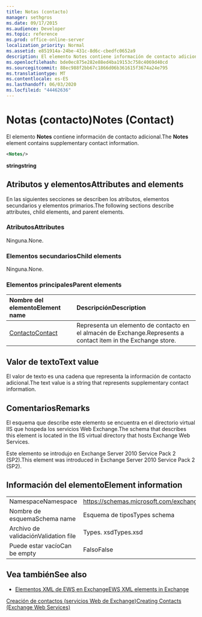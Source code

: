 ```yaml
---
title: Notas (contacto)
manager: sethgros
ms.date: 09/17/2015
ms.audience: Developer
ms.topic: reference
ms.prod: office-online-server
localization_priority: Normal
ms.assetid: e851914a-24be-431c-8d6c-cbedfc0652a9
description: El elemento Notes contiene información de contacto adicional.
ms.openlocfilehash: bde0ec875e282e88ed4ba19153c758c4069d40cd
ms.sourcegitcommit: 88ec988f2bb67c1866d06b361615f3674a24e795
ms.translationtype: MT
ms.contentlocale: es-ES
ms.lasthandoff: 06/03/2020
ms.locfileid: "44462636"
---
```

# <a name="notes-contact"></a><span data-ttu-id="beb40-103">Notas (contacto)</span><span class="sxs-lookup"><span data-stu-id="beb40-103">Notes (Contact)</span></span>

<span data-ttu-id="beb40-104">El elemento **Notes** contiene información de contacto adicional.</span><span class="sxs-lookup"><span data-stu-id="beb40-104">The **Notes** element contains supplementary contact information.</span></span> 
  
```XML
<Notes/>
```

 <span data-ttu-id="beb40-105">**string**</span><span class="sxs-lookup"><span data-stu-id="beb40-105">**string**</span></span>
## <a name="attributes-and-elements"></a><span data-ttu-id="beb40-106">Atributos y elementos</span><span class="sxs-lookup"><span data-stu-id="beb40-106">Attributes and elements</span></span>

<span data-ttu-id="beb40-107">En las siguientes secciones se describen los atributos, elementos secundarios y elementos primarios.</span><span class="sxs-lookup"><span data-stu-id="beb40-107">The following sections describe attributes, child elements, and parent elements.</span></span>
  
### <a name="attributes"></a><span data-ttu-id="beb40-108">Atributos</span><span class="sxs-lookup"><span data-stu-id="beb40-108">Attributes</span></span>

<span data-ttu-id="beb40-109">Ninguna.</span><span class="sxs-lookup"><span data-stu-id="beb40-109">None.</span></span>
  
### <a name="child-elements"></a><span data-ttu-id="beb40-110">Elementos secundarios</span><span class="sxs-lookup"><span data-stu-id="beb40-110">Child elements</span></span>

<span data-ttu-id="beb40-111">Ninguna.</span><span class="sxs-lookup"><span data-stu-id="beb40-111">None.</span></span>
  
### <a name="parent-elements"></a><span data-ttu-id="beb40-112">Elementos principales</span><span class="sxs-lookup"><span data-stu-id="beb40-112">Parent elements</span></span>

|<span data-ttu-id="beb40-113">**Nombre del elemento**</span><span class="sxs-lookup"><span data-stu-id="beb40-113">**Element name**</span></span>|<span data-ttu-id="beb40-114">**Descripción**</span><span class="sxs-lookup"><span data-stu-id="beb40-114">**Description**</span></span>|
|:-----|:-----|
|[<span data-ttu-id="beb40-115">Contacto</span><span class="sxs-lookup"><span data-stu-id="beb40-115">Contact</span></span>](contact.md) <br/> |<span data-ttu-id="beb40-116">Representa un elemento de contacto en el almacén de Exchange.</span><span class="sxs-lookup"><span data-stu-id="beb40-116">Represents a contact item in the Exchange store.</span></span>  <br/> |
   
## <a name="text-value"></a><span data-ttu-id="beb40-117">Valor de texto</span><span class="sxs-lookup"><span data-stu-id="beb40-117">Text value</span></span>

<span data-ttu-id="beb40-118">El valor de texto es una cadena que representa la información de contacto adicional.</span><span class="sxs-lookup"><span data-stu-id="beb40-118">The text value is a string that represents supplementary contact information.</span></span>
  
## <a name="remarks"></a><span data-ttu-id="beb40-119">Comentarios</span><span class="sxs-lookup"><span data-stu-id="beb40-119">Remarks</span></span>

<span data-ttu-id="beb40-120">El esquema que describe este elemento se encuentra en el directorio virtual IIS que hospeda los servicios Web Exchange.</span><span class="sxs-lookup"><span data-stu-id="beb40-120">The schema that describes this element is located in the IIS virtual directory that hosts Exchange Web Services.</span></span>
  
<span data-ttu-id="beb40-121">Este elemento se introdujo en Exchange Server 2010 Service Pack 2 (SP2).</span><span class="sxs-lookup"><span data-stu-id="beb40-121">This element was introduced in Exchange Server 2010 Service Pack 2 (SP2).</span></span>
  
## <a name="element-information"></a><span data-ttu-id="beb40-122">Información del elemento</span><span class="sxs-lookup"><span data-stu-id="beb40-122">Element information</span></span>

|||
|:-----|:-----|
|<span data-ttu-id="beb40-123">Namespace</span><span class="sxs-lookup"><span data-stu-id="beb40-123">Namespace</span></span>  <br/> |https://schemas.microsoft.com/exchange/services/2006/types  <br/> |
|<span data-ttu-id="beb40-124">Nombre de esquema</span><span class="sxs-lookup"><span data-stu-id="beb40-124">Schema name</span></span>  <br/> |<span data-ttu-id="beb40-125">Esquema de tipos</span><span class="sxs-lookup"><span data-stu-id="beb40-125">Types schema</span></span>  <br/> |
|<span data-ttu-id="beb40-126">Archivo de validación</span><span class="sxs-lookup"><span data-stu-id="beb40-126">Validation file</span></span>  <br/> |<span data-ttu-id="beb40-127">Types. xsd</span><span class="sxs-lookup"><span data-stu-id="beb40-127">Types.xsd</span></span>  <br/> |
|<span data-ttu-id="beb40-128">Puede estar vacío</span><span class="sxs-lookup"><span data-stu-id="beb40-128">Can be empty</span></span>  <br/> |<span data-ttu-id="beb40-129">Falso</span><span class="sxs-lookup"><span data-stu-id="beb40-129">False</span></span>  <br/> |
   
## <a name="see-also"></a><span data-ttu-id="beb40-130">Vea también</span><span class="sxs-lookup"><span data-stu-id="beb40-130">See also</span></span>



- [<span data-ttu-id="beb40-131">Elementos XML de EWS en Exchange</span><span class="sxs-lookup"><span data-stu-id="beb40-131">EWS XML elements in Exchange</span></span>](ews-xml-elements-in-exchange.md)


[<span data-ttu-id="beb40-132">Creación de contactos (servicios Web de Exchange)</span><span class="sxs-lookup"><span data-stu-id="beb40-132">Creating Contacts (Exchange Web Services)</span></span>](https://msdn.microsoft.com/library/4845917e-70d1-481c-bbd7-011ec6571789%28Office.15%29.aspx)

